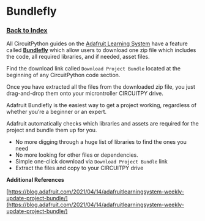 
# Bundlefly

### [Back to Index](index.md)



All CircuitPython guides on the [Adafruit Learning System](https://learn.adafruit.com) have a feature called **[Bundlefly](https://blog.adafruit.com/2021/04/14/adafruitlearningsystem-weekly-update-project-bundle/
)** which allow users to download one zip file which includes the code, all required libraries, and if needed, asset files. 

Find the download link called `Download Project Bundle` located at the beginning of any CircuitPython code section.

Once you have extracted all the files from the downloaded zip file, you just drag-and-drop them onto your microntroller CIRCUITPY drive.

Adafruit Bundlefly is the easiest way to get a project working, regardless of whether you’re a beginner or an expert.


Adafruit automatically checks which libraries and assets are required for the project and bundle them up for you. 

- No more digging through a huge list of libraries to find the ones you need
- No more looking for other files or dependencies. 
- Simple one-click download via `Download Project Bundle` link
- Extract the files and copy to your CIRCUITPY drive


**Additional References**

[https://blog.adafruit.com/2021/04/14/adafruitlearningsystem-weekly-update-project-bundle/](https://blog.adafruit.com/2021/04/14/adafruitlearningsystem-weekly-update-project-bundle/)
